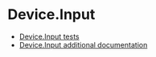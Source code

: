 # Device.Input
- [Device.Input tests](device-input-tests.md)
- [Device.Input additional documentation](device-input-additional-documentation.md)
